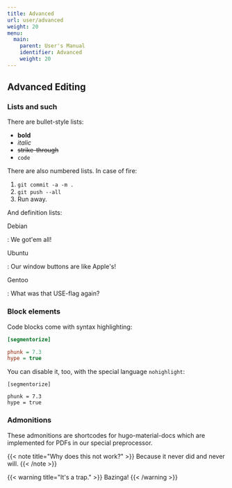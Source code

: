 ```yaml
---
title: Advanced
url: user/advanced
weight: 20
menu:
  main:
    parent: User's Manual
    identifier: Advanced
    weight: 20
---
```


## Advanced Editing

### Lists and such

There are bullet-style lists:

* **bold**
* _italic_
* ~~strike-through~~
* `code`

There are also numbered lists.  In case of fire:

1. `git commit -a -m .`
2. `git push --all`
3. Run away.

And definition lists:

Debian

:    We got'em all!

Ubuntu

:    Our window buttons are like Apple's!

Gentoo

:    What was that USE-flag again?

### Block elements

Code blocks come with syntax highlighting:

``` ini
[segmentorize]

phunk = 7.3
hype = true
```

You can disable it, too, with the special language `nohighlight`:

``` nohighlight
[segmentorize]

phunk = 7.3
hype = true
```

### Admonitions

These admonitions are shortcodes for hugo-material-docs which are
implemented for PDFs in our special preprocessor.

{{< note title="Why does this not work?" >}}
Because it never did and never will.
{{< /note >}}

{{< warning title="It's a trap." >}}
Bazinga!
{{< /warning >}}
